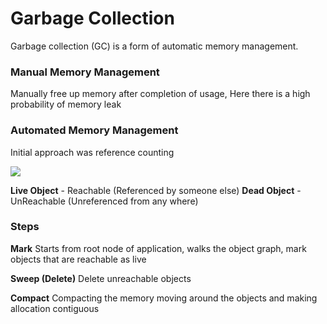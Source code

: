 # Garbage Collection

Garbage collection (GC) is a form of automatic memory management.

### Manual Memory Management

Manually free up memory after completion of usage, Here there is a high probability of memory leak

### Automated Memory Management

Initial approach was reference counting

![](/images/GC-Memory.png)

**Live Object** - Reachable (Referenced by someone else)
**Dead Object** - UnReachable (Unreferenced from any where)

### Steps

**Mark**
Starts from root node of application, walks the object graph, mark objects that are reachable as live

**Sweep (Delete)**
Delete unreachable objects

**Compact**
Compacting the memory moving around the objects and making allocation contiguous